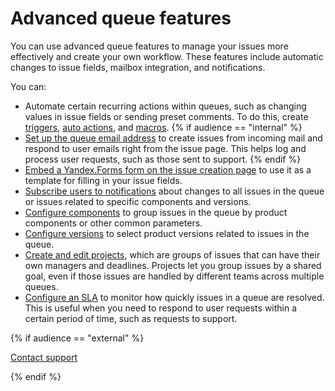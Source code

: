 # Advanced queue features

You can use advanced queue features to manage your issues more effectively and create your own workflow. These features include automatic changes to issue fields, mailbox integration, and notifications.

You can:

- Automate certain recurring actions within queues, such as changing values in issue fields or sending preset comments. To do this, create [triggers](../user/trigger.md), [auto actions](../user/autoactions.md), and [macros](create-macroses.md).
{% if audience == "internal" %}
- [Set up the queue email address](queue-mail.md) to create issues from incoming mail and respond to user emails right from the issue page. This helps log and process user requests, such as those sent to support.
{% endif %}
- [Embed a Yandex.Forms form on the issue creation page](attach-form.md) to use it as a template for filling in your issue fields.
- [Subscribe users to notifications](subscriptions.md) about changes to all issues in the queue or issues related to specific components and versions.
- [Configure components](components.md) to group issues in the queue by product components or other common parameters.
- [Configure versions](versions.md) to select product versions related to issues in the queue.
- [Create and edit projects](projects.md), which are groups of issues that can have their own managers and deadlines. Projects let you group issues by a shared goal, even if those issues are handled by different teams across multiple queues.
- [Configure an SLA](../sla-head.md) to monitor how quickly issues in a queue are resolved. This is useful when you need to respond to user requests within a certain period of time, such as requests to support.

{% if audience == "external" %}

[Contact support](../troubleshooting.md)

{% endif %}

